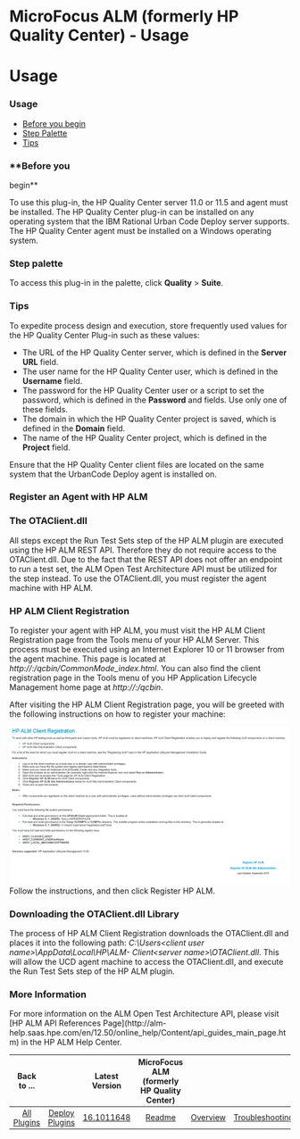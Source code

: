 
MicroFocus ALM (formerly HP Quality Center) - Usage
===================================================

# Usage



### Usage




 


* [Before you begin](#before_you_begin)
* [Step Palette](#palette)
* [Tips](#tip)



### **Before you
 begin**


To use this plug-in, the HP Quality Center server 11.0 or 11.5 and agent must be installed. The HP Quality 
Center plug-in can be installed on any operating system that the IBM Rational Urban Code Deploy server supports. The HP 
Quality Center agent must be installed on a Windows operating system.




### **Step palette**


To access this plug-in 
in the palette, click **Quality** > **Suite**.



### **Tips**


To expedite process design and execution, store 
frequently used values for the HP Quality Center Plug-in such as these values:


* The URL of the HP Quality Center 
server, which is defined in the **Server URL** field.
* The user name for the HP Quality Center user, which is defined 
in the **Username** field.
* The password for the HP Quality Center user or a script to set the password, which is 
defined in the **Password** and  fields. Use only one of these fields.
* The domain in which the HP Quality Center 
project is saved, which is defined in the **Domain** field.
* The name of the HP Quality Center project, which is 
defined in the **Project** field.



Ensure that the HP Quality Center client files are located on the same system that 
the UrbanCode Deploy agent is installed on.




### Register an Agent with HP ALM




 


### The OTAClient.dll


All 
steps except the Run Test Sets step of the HP ALM plugin are executed using the HP ALM REST API. Therefore they do not 
require access to the OTAClient.dll. Due to the fact that the REST API does not offer an endpoint to run a test set, the
 ALM Open Test Architecture API must be utilized for the step instead. To use the OTAClient.dll, you must register the 
agent machine with HP ALM.


### HP ALM Client Registration


To register your agent with HP ALM, you must visit the HP 
ALM Client Registration page from the Tools menu of your HP ALM Server. This process must be executed using an Internet 
Explorer 10 or 11 browser from the agent machine. This page is located at *http://<hp-alm-server-
name>:<port>/qcbin/CommonMode\_index.html*. You can also find the client registration page in the Tools menu of you HP 
Application Lifecycle Management home page at *http://<hp-alm-server-name>:<port>/qcbin*.


After visiting the HP ALM 
Client Registration page, you will be greeted with the following instructions on how to register your machine:



[![](screen-shot-2017-08-17-at-1.18.24-pm.png)](screen-shot-2017-08-17-at-1.18.24-pm.png)
Follow the instructions, and 
then click Register HP ALM.



### Downloading the OTAClient.dll Library


The process of HP ALM Client Registration 
downloads the OTAClient.dll and places it into the following path: *C:\Users\<client user name>\AppData\Local\HP\ALM-
Client\<server name>\OTAClient.dll*. This will allow the UCD agent machine to access the OTAClient.dll, and execute the 
Run Test Sets step of the HP ALM plugin.


### More Information


For more information on the ALM Open Test Architecture
 API, please visit [HP ALM API References Page](http://alm-
help.saas.hpe.com/en/12.50/online_help/Content/api_guides_main_page.htm) in the HP ALM Help Center. 




|Back to ...||Latest Version|MicroFocus ALM (formerly HP Quality Center) |||||
| :---: | :---: | :---: | :---: | :---: | :---: | :---: | :---: |
|[All Plugins](../../index.md)|[Deploy Plugins](../README.md)|[16.1011648](https://raw.githubusercontent.com/UrbanCode/IBM-UCD-PLUGINS/main/files/HPQualityCenter/HPQualityCenter-16.1011648.zip)|[Readme](README.md)|[Overview](overview.md)|[Troubleshooting](troubleshooting.md)|[Steps](steps.md)|[Downloads](downloads.md)|
